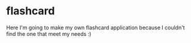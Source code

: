 # flashcard
Here I'm going to make my own flashcard application because I couldn't find the one that meet my needs :)
